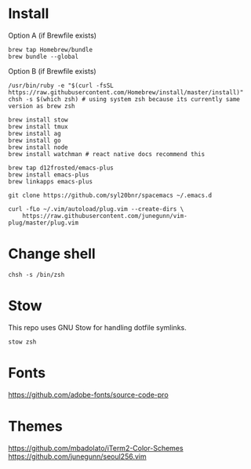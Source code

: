 # Install

Option A (if Brewfile exists)
```shell
brew tap Homebrew/bundle
brew bundle --global
```

Option B (if Brewfile exists)
```shell
/usr/bin/ruby -e "$(curl -fsSL https://raw.githubusercontent.com/Homebrew/install/master/install)"
chsh -s $(which zsh) # using system zsh because its currently same version as brew zsh

brew install stow
brew install tmux
brew install ag
brew install go
brew install node
brew install watchman # react native docs recommend this

brew tap d12frosted/emacs-plus
brew install emacs-plus
brew linkapps emacs-plus

git clone https://github.com/syl20bnr/spacemacs ~/.emacs.d

curl -fLo ~/.vim/autoload/plug.vim --create-dirs \
    https://raw.githubusercontent.com/junegunn/vim-plug/master/plug.vim
```

# Change shell
`chsh -s /bin/zsh`

# Stow
This repo uses GNU Stow for handling dotfile symlinks.

`stow zsh`

# Fonts
https://github.com/adobe-fonts/source-code-pro

# Themes
https://github.com/mbadolato/iTerm2-Color-Schemes
https://github.com/junegunn/seoul256.vim
